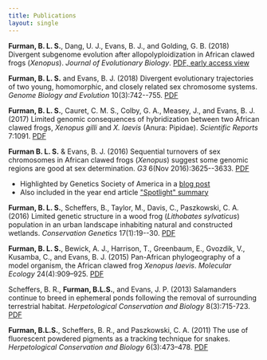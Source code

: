 ```yaml
---
title: Publications
layout: single
---
```




**Furman, B. L. S.**, Dang, U. J., Evans, B. J., and Golding, G. B. (2018) Divergent subgenome evolution after allopolyploidization in African clawed frogs (*Xenopus*). *Journal of Evolutionary Biology*. [PDF, early access view](/assets/papers/JEB-earlyAccept.pdf)

**Furman, B. L. S.** and Evans, B. J. (2018) Divergent evolutionary trajectories of two young, homomorphic, and closely related sex chromosome systems. *Genome Biology and Evolution* 10(3):742--755. [PDF](/assets/papers/Furman_Evans_GBE2018-All.pdf)

**Furman, B. L. S.**, Cauret, C. M. S., Colby, G. A., Measey, J., and Evans, B. J. (2017) Limited genomic consequences of hybridization between two African clawed frogs, *Xenopus gilli* and *X. laevis* (Anura: Pipidae). *Scientific Reports* 7:1091. [PDF](/assets/papers/Furmanetal_2017_SciRepts.pdf)

**Furman B. L. S.** & Evans, B. J. (2016) Sequential turnovers of sex chromosomes in African clawed frogs (*Xenopus*) suggest some genomic regions are good at sex determination. *G3* 6(Nov 2016):3625--3633. [PDF](/assets/papers/Furman_Evans_2016_G3_JournalVersion_wSupp.pdf)


* Highlighted by Genetics Society of America in a [blog post](http://genestogenomes.org/sex-chromosome-turnover-in-frogs-hints-at-evolutionary-patterns/)
* Also included in the year end article ["Spotlight" summary](http://genestogenomes.org/2016-g3-genesgenomesgenetics-spotlight/)


**Furman, B. L. S.**, Scheffers, B., Taylor, M., Davis, C., Paszkowski, C. A. (2016) Limited genetic structure in a wood frog (*Lithobates sylvaticus*) population in an urban landscape inhabiting natural and constructed wetlands. *Conservation Genetics* 17(1):19--30. [PDF](/assets/papers/ConGen2015.pdf)

**Furman, B. L. S.**, Bewick, A. J., Harrison, T., Greenbaum, E., Gvozdik, V., Kusamba, C., and Evans, B. J. (2015) Pan-African phylogeography of a model organism, the African clawed frog *Xenopus laevis*. *Molecular Ecology* 24(4):909–925. [PDF](/assets/papers/furmanetal2015.pdf)

Scheffers, B. R., **Furman, B.L.S.**, and Evans, J. P. (2013) Salamanders continue to breed in ephemeral ponds following the removal of surrounding terrestrial habitat. *Herpetological Conservation and Biology* 8(3):715-723. [PDF](/assets/papers/scheffers2013.pdf)

**Furman, B.L.S.**, Scheffers, B. R., and Paszkowski, C. A. (2011) The use of fluorescent powdered pigments as a tracking technique for snakes. *Herpetological Conservation and Biology* 6(3):473–478. [PDF](/assets/papers/furman2011_herpconbio.pdf)
